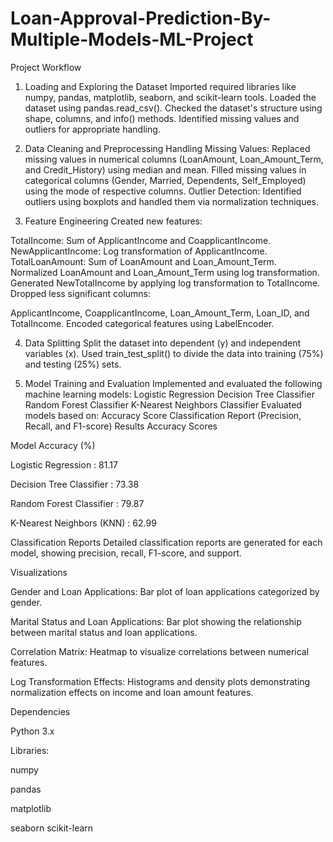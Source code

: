# Loan-Approval-Prediction-By-Multiple-Models-ML-Project

Project Workflow
1. Loading and Exploring the Dataset
Imported required libraries like numpy, pandas, matplotlib, seaborn, and scikit-learn tools.
Loaded the dataset using pandas.read_csv().
Checked the dataset's structure using shape, columns, and info() methods.
Identified missing values and outliers for appropriate handling.

2. Data Cleaning and Preprocessing
Handling Missing Values:
Replaced missing values in numerical columns (LoanAmount, Loan_Amount_Term, and Credit_History) using median and mean.
Filled missing values in categorical columns (Gender, Married, Dependents, Self_Employed) using the mode of respective columns.
Outlier Detection:
Identified outliers using boxplots and handled them via normalization techniques.

3. Feature Engineering
Created new features:

TotalIncome: Sum of ApplicantIncome and CoapplicantIncome.
NewApplicantIncome: Log transformation of ApplicantIncome.
TotalLoanAmount: Sum of LoanAmount and Loan_Amount_Term.
Normalized LoanAmount and Loan_Amount_Term using log transformation.
Generated NewTotalIncome by applying log transformation to TotalIncome.
Dropped less significant columns:

ApplicantIncome, CoapplicantIncome, Loan_Amount_Term, Loan_ID, and TotalIncome.
Encoded categorical features using LabelEncoder.

4. Data Splitting
Split the dataset into dependent (y) and independent variables (x).
Used train_test_split() to divide the data into training (75%) and testing (25%) sets.

5. Model Training and Evaluation
Implemented and evaluated the following machine learning models:
Logistic Regression
Decision Tree Classifier
Random Forest Classifier
K-Nearest Neighbors Classifier
Evaluated models based on:
Accuracy Score
Classification Report (Precision, Recall, and F1-score)
Results
Accuracy Scores

Model	Accuracy (%)

Logistic Regression	: 81.17

Decision Tree Classifier : 73.38

Random Forest Classifier	: 79.87

K-Nearest Neighbors (KNN)	: 62.99

Classification Reports
Detailed classification reports are generated for each model, showing precision, recall, F1-score, and support.

Visualizations

Gender and Loan Applications: Bar plot of loan applications categorized by gender.

Marital Status and Loan Applications: Bar plot showing the relationship between marital status and loan applications.

Correlation Matrix: Heatmap to visualize correlations between numerical features.

Log Transformation Effects: Histograms and density plots demonstrating normalization effects on income and loan amount features.

Dependencies

Python 3.x

Libraries:

numpy

pandas

matplotlib

seaborn
scikit-learn
